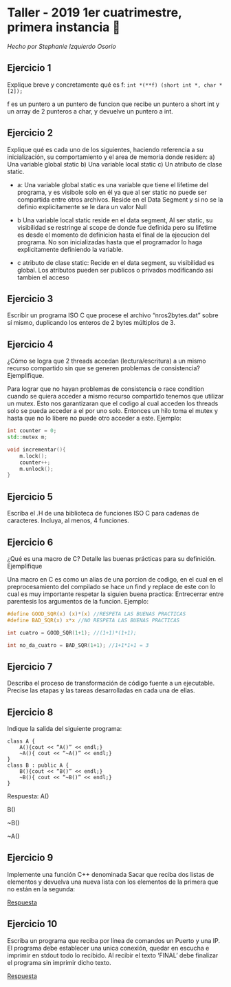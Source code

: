 # Taller - 2019 1er cuatrimestre, primera instancia :dart:
_Hecho por Stephanie Izquierdo Osorio_

## Ejercicio 1

Explique breve y concretamente qué es f:
`int *(**f) (short int *, char *[2]);`

f es un puntero a un puntero de funcion que recibe un puntero a short int y un array de 2 punteros a char, y devuelve un puntero a int.

## Ejercicio 2

Explique qué es cada uno de los siguientes, haciendo referencia a su inicialización, su comportamiento y el area de memoria donde residen: a) Una variable global static b) Una variable local static c) Un atributo de clase static.

- a: Una variable global static es una variable que tiene el lifetime del programa, y es visibole solo en él ya que al ser static no puede ser compartida entre otros archivos. Reside en el Data Segment y  si no se la definio explicitamente se le dara un valor Null

- b Una variable local static reside en el data segment, Al ser static, su visibilidad se restringe al scope de donde fue definida pero su lifetime es desde el momento de definicion hasta el final de la ejecucion del programa. No son inicializadas hasta que el programador lo haga explicitamente definiendo la variable.

- c atributo de clase static: Recide en el data segment, su visibilidad es global. Los atributos pueden ser publicos o privados modificando asi tambien el acceso


## Ejercicio 3

Escribir un programa ISO C que procese el archivo “nros2bytes.dat” sobre sí mismo, duplicando los enteros de 2 bytes múltiplos de 3.

## Ejercicio 4

¿Cómo se logra que 2 threads accedan (lectura/escritura) a un mismo recurso compartido sin que se generen problemas de consistencia? Ejemplifique.

Para lograr que no hayan problemas de consistencia o race condition cuando se quiera acceder a mismo recurso compartido tenemos que utilizar un mutex. Esto nos garantizaran que el codigo al cual acceden los threads solo se pueda acceder a el por uno solo. Entonces
un hilo toma el mutex y hasta que no lo libere no puede otro acceder a este. Ejemplo:

```cpp
int counter = 0;
std::mutex m;

void incrementar(){
    m.lock();
    counter++;
    m.unlock();
}

```
## Ejercicio 5

Escriba el .H de una biblioteca de funciones ISO C para cadenas de caracteres. Incluya, al menos, 4 funciones.

## Ejercicio 6

¿Qué es una macro de C? Detalle las buenas prácticas para su definición. Ejemplifique

Una macro en C es como un alias de una porcion de codigo, en el cual en el preprocesamiento del compilado se hace un find y replace de este con lo cual es muy importante respetar la siguien buena practica: Entrecerrar entre parentesis los argumentos de la funcion. Ejemplo:

```c
#define GOOD_SQR(x) (x)*(x) //RESPETA LAS BUENAS PRACTICAS
#define BAD_SQR(x) x*x //NO RESPETA LAS BUENAS PRACTICAS

int cuatro = GOOD_SQR(1+1); //(1+1)*(1+1);

int no_da_cuatro = BAD_SQR(1+1); //1+1*1+1 = 3

```

## Ejercicio 7

Describa el proceso de transformación de código fuente a un ejecutable. Precise las etapas y las tareas desarrolladas en cada una de ellas.



## Ejercicio 8
Indique la salida del siguiente programa:
```
class A {
    A(){cout << “A()” << endl;}
    ~A(){ cout << “~A()” << endl;}
}
class B : public A {
    B(){cout << “B()” << endl;}
    ~B(){ cout << “~B()” << endl;}
}
```

Respuesta:
A()

B()

~B()

~A()

## Ejercicio 9

Implemente una función C++ denominada Sacar que reciba dos listas de elementos y devuelva una nueva lista con los elementos de la primera que no están en la segunda:

[Respuesta](Ej-9.cpp)


## Ejercicio 10
Escriba un programa que reciba por línea de comandos un Puerto y una IP. El programa debe establecer una unica conexión, quedar en escucha e imprimir en stdout todo lo recibido. Al recibir el texto ‘FINAL’ debe finalizar el programa sin imprimir dicho texto.

[Respuesta](Ej-10.cpp)
